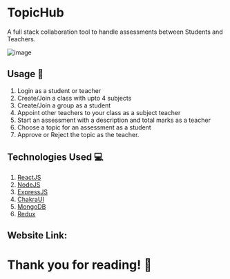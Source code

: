 # TopicHub
A full stack collaboration tool to handle assessments between Students and Teachers.


![image](https://user-images.githubusercontent.com/79954118/177931109-d05f5402-a1fa-49b1-8fda-e4d9e4eba2f7.png)


## Usage 🚀
1. Login as a student or teacher
2. Create/Join a class with upto 4 subjects
3. Create/Join a group as a student
4. Appoint other teachers to your class as a subject teacher
5. Start an assessment with a description and total marks as a teacher
6. Choose a topic for an assessment as a student
7. Approve or Reject the topic as the teacher.

## Technologies Used 💻
1. [ReactJS](https://reactjs.org/)
2. [NodeJS](https://nodejs.org/en/) 
3. [ExpressJS](https://expressjs.com/)
4. [ChakraUI](https://chakra-ui.com/)
5. [MongoDB](https://www.mongodb.com/try)
6. [Redux](https://redux.js.org/)

## Website Link:

# Thank you for reading! 🌟
